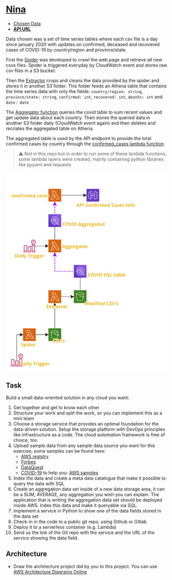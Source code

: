 # [Nina](https://portal.ninamob.com/)

- [Chosen Data](https://github.com/CSSEGISandData/COVID-19/tree/master/csse_covid_19_data/csse_covid_19_daily_reports)
- **[API URL](https://45xzvibz04.execute-api.us-east-1.amazonaws.com/default/confirmed_cases)**

Data chosen was a set of time series tables where each csv file is a day since january 2020 with updates on confirmed, deceased and recovered cases of COVID-19 by country/region and province/state.

First the [Spider](/spider) was developed to crawl the web page and retrieve all new csvs files. Spider is triggered everyday by CloudWatch event and stores raw csv files in a S3 bucket.

Then the [Extractor](/extractor) crops and cleans the data provided by the spider and stores it in another S3 folder. This folder feeds an Athena table that contains the time series data with only the fields: `country/region: string`, `province/state: string`, `confirmed: int`, `recovered: int`, `deaths: int` and `date: date`

The [Aggregator function](/aggregator) queries the covid table to sum recent values and get update data about each country. Then stores the queried data in another S3 folder daily (CloudWatch event again) and then deletes and recriates the aggregated table on Athena.

The aggregated table is used by the API endpoint to provide the total confirmed cases by country through the [confirmed_cases lambda function](/confirmed)

> :warning: Not in this repo but in order to run some of these lambda functions, some lambda layers were created, mainly containing python libraries like pyyaml and requests

![diagram](/misc/Nina.png)

## Task

Build a small data-oriented solution in any cloud you want:

1. Get together and get to know each other
2. Structure your work and split the work, so you can implement this as a mini team
3. Choose a storage service that provides an optimal foundation for the data-driven
   solution. Setup the storage platform with DevOps principles like infrastructure as a
   code. The cloud automation framework is free of choice, too.
4. Upload sample data from any sample data source you want for this exercise, some samples can be found here:
   - [AWS registry](https://registry.opendata.aws/)
   - [Forbes](https://www.forbes.com/sites/bernardmarr/2016/02/12/big-data-35-brilliant-and-free-data-sources-for-2016/#28777d49b54d)
   - [DataQuest](https://www.dataquest.io/blog/free-datasets-for-projects/)
   - [COVID-19](https://github.com/CSSEGISandData/COVID-19/tree/master/csse_covid_19_data/csse_covid_19_daily_reports)
     to help you:
     [AWS samples](https://github.com/aws-samples/aws-research-workshops/blob/master/notebooks/escience_series/using_s3_and_analytics.ipynb)
5. Index the data and create a meta data catalogue that make it possible to query the data
   with SQL
6. Create an aggregation data set inside of a new data storage area, it can be a SUM,
   AVERAGE, any aggregation you wish you can explain. The application that is writing
   the aggregation data set should be deployed inside AWS. Index this data and make it
   queryable via SQL.
7. Implement a service in Python to show one of the data fields stored in the data set
8. Check-in in the code to a public git repo, using Github or Gitlab
9. Deploy it to a serverless container (e.g. Lambda)
10. Send us the link of the Git repo with the service and the URL of the service showing the
    data field.

## Architecture

- Draw the architecture project did by you to this project. You can use [AWS Architecture Diagrams Online](https://aws.amazon.com/architecture/icons/)

